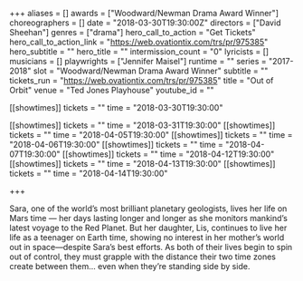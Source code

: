 +++
aliases = []
awards = ["Woodward/Newman Drama Award Winner"]
choreographers = []
date = "2018-03-30T19:30:00Z"
directors = ["David Sheehan"]
genres = ["drama"]
hero_call_to_action = "Get Tickets"
hero_call_to_action_link = "https://web.ovationtix.com/trs/pr/975385"
hero_subtitle = ""
hero_title = ""
intermission_count = "0"
lyricists = []
musicians = []
playwrights = ["Jennifer Maisel"]
runtime = ""
series = "2017-2018"
slot = "Woodward/Newman Drama Award Winner"
subtitle = ""
tickets_run = "https://web.ovationtix.com/trs/pr/975385"
title = "Out of Orbit"
venue = "Ted Jones Playhouse"
youtube_id = ""

[[showtimes]]
  tickets = ""
  time = "2018-03-30T19:30:00"

[[showtimes]]
  tickets = ""
  time = "2018-03-31T19:30:00"
[[showtimes]]
  tickets = ""
  time = "2018-04-05T19:30:00"
[[showtimes]]
  tickets = ""
  time = "2018-04-06T19:30:00"
[[showtimes]]
  tickets = ""
  time = "2018-04-07T19:30:00"
[[showtimes]]
  tickets = ""
  time = "2018-04-12T19:30:00"
[[showtimes]]
  tickets = ""
  time = "2018-04-13T19:30:00"
[[showtimes]]
  tickets = ""
  time = "2018-04-14T19:30:00"

+++

Sara, one of the world’s most brilliant planetary geologists, lives her life on Mars time — her days lasting longer and longer as she monitors mankind’s latest voyage to the Red Planet. But her daughter, Lis, continues to live her life as a teenager on Earth time, showing no interest in her mother’s world out in space—despite Sara’s best efforts. As both of their lives begin to spin out of control, they must grapple with the distance their two time zones create between them… even when they’re standing side by side.
